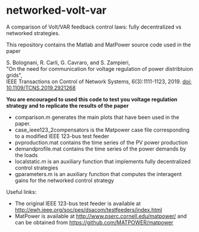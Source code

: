 networked-volt-var
==================

A comparison of Volt/VAR feedback control laws: fully decentralized vs networked strategies.

This repository contains the Matlab and MatPower source code used in the paper

S. Bolognani, R. Carli, G. Cavraro, and S. Zampieri,  
"On the need for communication for voltage regulation of power distribtuion grids",  
IEEE Transactions on Control of Network Systems, 6(3):1111-1123, 2019. [doi: 10.1109/TCNS.2019.2921268](http://doi.org/10.1109/TCNS.2019.2921268)


**You are encouraged to used this code to test you voltage regulation strategy and to replicate the results of the paper**

- comparison.m generates the main plots that have been used in the paper.
- case_ieee123_2compensators is the Matpower case file corresponding to a modified IEEE 123-bus test feeder
- pvproduction.mat contains the time series of the PV power production
- demandprofile.mat contains the time series of the power demands by the loads
- localstatic.m is an auxiliary function that implements fully decentralized control strategies
- gparameters.m is an auxiliary function that computes the interagent gains for the networked control strategy

Useful links:

- The original IEEE 123-bus test feeder is available at http://ewh.ieee.org/soc/pes/dsacom/testfeeders/index.html
- MatPower is available at http://www.pserc.cornell.edu/matpower/ and can be obtained from https://github.com/MATPOWER/matpower
